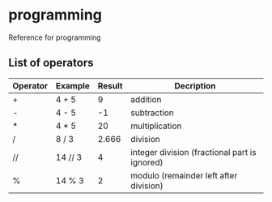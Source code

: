 # programming
Reference for programming

## List of operators 
Operator | Example | Result | Decription 
---------|---------|--------|-----------
+ | 4 + 5 | 9 | addition 
- | 4 - 5 | -1 | subtraction 
* | 4 * 5 | 20 | multiplication
/ | 8 / 3 | 2.666 | division 
// | 14 // 3 | 4 | integer division (fractional part is ignored)
% | 14 % 3 | 2 | modulo (remainder left after division)
